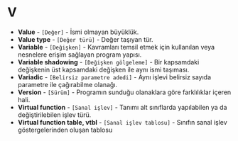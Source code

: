 # **V**

* **Value** - `[Değer]` - İsmi olmayan büyüklük.
* **Value type** - `[Değer türü]` - Değer taşıyan tür.
* **Variable** - `[Değişken]` - Kavramları temsil etmek için kullanılan veya nesnelere erişim sağlayan program yapısı.
* **Variable shadowing** - `[Değişken gölgeleme]` - Bir kapsamdaki değişkenin üst kapsamdaki değişken ile aynı ismi taşıması.
* **Variadic** - `[Belirsiz parametre adedi]` - Aynı işlevi belirsiz sayıda parametre ile çağırabilme olanağı.
* **Version** - `[Sürüm]` - Programın sunduğu olanaklara göre farklılıklar içeren hali.
* **Virtual function** - `[Sanal işlev]` - Tanımı alt sınıflarda yapılabilen ya da değiştirilebilen işlev türü.
* **Virtual function table, vtbl** - `[Sanal işlev tablosu]` - Sınıfın sanal işlev göstergelerinden oluşan tablosu
